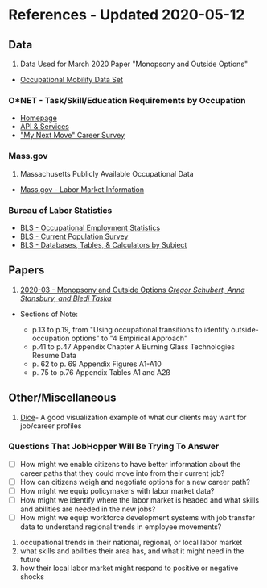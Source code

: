# References - Updated 2020-05-12

## Data

1. Data Used for March 2020 Paper "Monopsony and Outside Options"

- [Occupational Mobility Data Set](https://scholar.harvard.edu/files/stansbury/files/occ_transitions_public_data_set.zip)

### O\*NET - Task/Skill/Education Requirements by Occupation

- [Homepage](https://www.onetonline.org/)
- [API & Services](https://services.onetcenter.org/)
- ["My Next Move" Career Survey](https://www.mynextmove.org/explore/ip)

### Mass.gov

1. Massachusetts Publicly Available Occupational Data

- [Mass.gov - Labor Market Information](https://www.mass.gov/orgs/labor-market-information)

### Bureau of Labor Statistics

- [BLS - Occupational Employment Statistics](https://www.bls.gov/oes/home.htm)
- [BLS - Current Population Survey](https://www.bls.gov/cps/)
- [BLS - Databases, Tables, & Calculators by Subject](https://www.bls.gov/data/)

## Papers

1. [2020-03 - Monopsony and Outside Options _Gregor Schubert, Anna Stansbury, and Bledi Taska_](https://scholar.harvard.edu/files/stansbury/files/schubertstansburytaskamain_0.pdf)

- Sections of Note:

  - p.13 to p.19, from "Using occupational transitions to identify outside-occupation options" to "4 Empirical Approach"
  - p.41 to p.47 Appendix Chapter A Burning Glass Technologies Resume Data
  - p. 62 to p. 69 Appendix Figures A1-A10
  - p. 75 to p.76 Appendix Tables A1 and A2ß

## Other/Miscellaneous

1. [Dice](https://www.dice.com/)- A good visualization example of what our clients may want for job/career profiles

### Questions That JobHopper Will Be Trying To Answer

- [ ] How might we enable citizens to have better information about the career paths that they could move into from their current job?
- [ ] How can citizens weigh and negotiate options for a new career path?
- [ ] How might we equip policymakers with labor market data?
- [ ] How might we identify where the labor market is headed and what skills and abilities are needed in the new jobs?
- [ ] How might we equip workforce development systems with job transfer data to understand regional trends in employee movements?

1. occupational trends in their national, regional, or local labor market
2. what skills and abilities their area has, and what it might need in the future
3. how their local labor market might respond to positive or negative shocks
